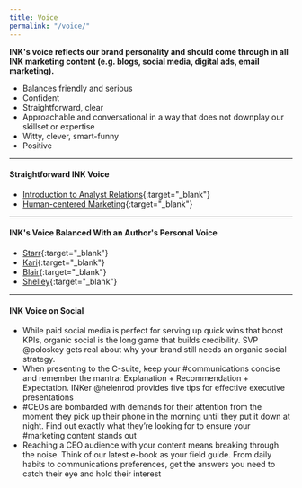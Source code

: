 ```yaml
---
title: Voice
permalink: "/voice/"
---
```


**INK's voice reflects our brand personality and should come through in all INK marketing content (e.g. blogs, social media, digital ads, email marketing).**

* Balances friendly and serious
* Confident
* Straightforward, clear
* Approachable and conversational in a way that does not downplay our skillset or expertise
* Witty, clever, smart-funny 
* Positive

---

#### **Straightforward INK Voice**

* [Introduction to Analyst Relations](https://ink-co.com/introduction-to-analyst-relations/){:target="_blank"}
* [Human-centered Marketing](https://ink-co.com/whitepaper/human-centered-marketing-change-approach/){:target="_blank"}

---

#### **INK's Voice Balanced With an Author's Personal Voice**

* [Starr](https://ink-co.com/is-your-agency-in-the-business-of-client-disservice/){:target="_blank"}
* [Kari](https://ink-co.com/how-to-tame-devils-advocate-marketing-brainstorms/){:target="_blank"}
* [Blair](https://ink-co.com/b2b-companies-shouldnt-neglect-organic-social-strategy/){:target="_blank"}
* [Shelley](https://ink-co.com/marketing-reporting-bad-comms-program-start-analyzing/){:target="_blank"}

---

#### **INK Voice on Social**

* While paid social media is perfect for serving up quick wins that boost KPIs, organic social is the long game that builds credibility. SVP 
@poloskey gets real about why your brand still needs an organic social strategy. 
* When presenting to the C-suite, keep your #communications concise and remember the mantra: Explanation + Recommendation + Expectation. INKer 
@helenrod provides five tips for effective executive presentations
* #CEOs are bombarded with demands for their attention from the moment they pick up their phone in the morning until they put it down at night. Find out exactly what they’re looking for to ensure your #marketing content stands out
* Reaching a CEO audience with your content means breaking through the noise. Think of our latest e-book as your field guide. From daily habits to communications preferences, get the answers you need to catch their eye and hold their interest